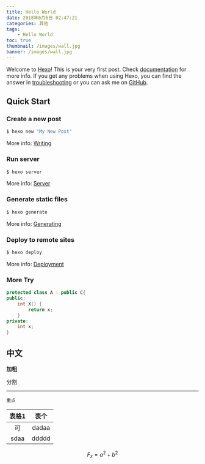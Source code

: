 ```yaml
---
title: Hello World
date: 2018年6月6日 02:47:21
categories: 其他
tags: 
    - Hello World
toc: true
thumbnail: /images/wall.jpg
banner: /images/wall.jpg
---
```

Welcome to [Hexo](https://hexo.io/)! This is your very first post. Check [documentation](https://hexo.io/docs/) for more info. If you get any problems when using Hexo, you can find the answer in [troubleshooting](https://hexo.io/docs/troubleshooting.html) or you can ask me on [GitHub](https://github.com/hexojs/hexo/issues).

## Quick Start

### Create a new post

``` bash
$ hexo new "My New Post"
```

More info: [Writing](https://hexo.io/docs/writing.html)

### Run server

``` bash
$ hexo server
```

More info: [Server](https://hexo.io/docs/server.html)

### Generate static files

``` bash
$ hexo generate
```

More info: [Generating](https://hexo.io/docs/generating.html)

### Deploy to remote sites

``` bash
$ hexo deploy
```

More info: [Deployment](https://hexo.io/docs/deployment.html)

### More Try

``` c++
protected class A : public C{
public:
    int X() {
        return x;
    }
private:
    int x;
}
```

中文
---

__加粗__


分割

---

`重点`

表格1|表个
:---:|:---:
可|dadaa
sdaa|ddddd

$$
F_x = a^2 + b^2
$$